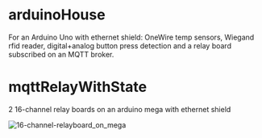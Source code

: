 # arduinoHouse
For an Arduino Uno with ethernet shield:
OneWire temp sensors, Wiegand rfid reader, digital+analog button press detection and a relay board subscribed on an MQTT broker.

# mqttRelayWithState
2 16-channel relay boards on an arduino mega with ethernet shield

![16-channel-relayboard_on_mega](https://cloud.githubusercontent.com/assets/13959340/24881372/da771ec8-1e3d-11e7-9f09-d21f6bddab4c.jpg)
